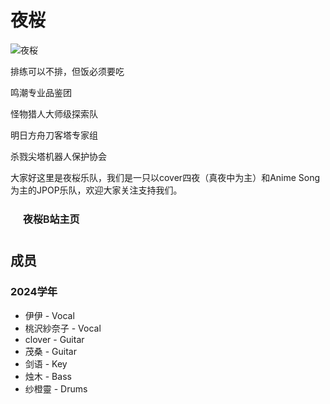 # 夜桜

![夜桜](/department/band/member-logos/yozakura.jpg)

排练可以不排，但饭必须要吃

鸣潮专业品鉴团

怪物猎人大师级探索队

明日方舟刀客塔专家组

杀戮尖塔机器人保护协会

大家好这里是夜桜乐队，我们是一只以cover四夜（真夜中为主）和Anime Song为主的JPOP乐队，欢迎大家关注支持我们。

<a href="https://space.bilibili.com/3546785259718771" target="_blank" rel="noopener noreferrer" style="display: inline-block; padding: 0.625rem 1.25rem; font-size: 1rem; font-weight: 600; color: var(--vp-button-brand-text); background-color: var(--vp-button-brand-bg); border: 1px solid var(--vp-button-brand-border); border-radius: 20px; text-decoration: none; transition: color 0.25s, border-color 0.25s, background-color 0.25s;">
  夜桜B站主页
</a>

## 成员

### 2024学年

- 伊伊 - Vocal
- 桃沢紗奈子 - Vocal
- clover - Guitar
- 茂桑 - Guitar
- 剑语 - Key
- 烛木 - Bass
- 纱橙靈 - Drums

